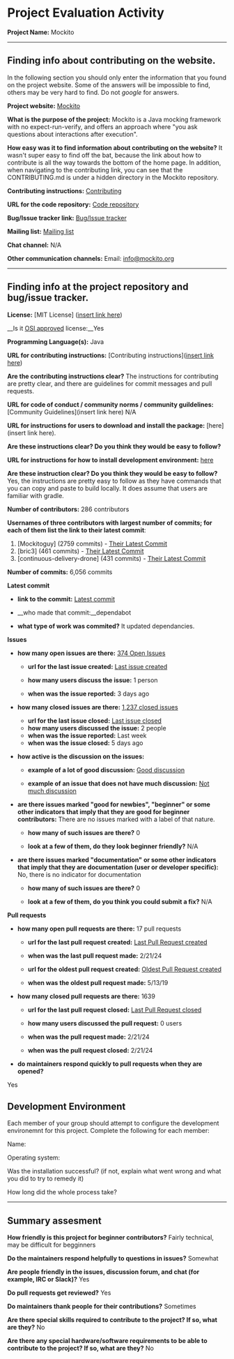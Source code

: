 # Project Evaluation Activity



__Project Name:__  Mockito


---

## Finding info about contributing on the website.

In the following section you should only enter the information that you
found on the project website. Some of the answers will be impossible to find, others
may be very hard to find. Do not _google_ for answers.

__Project website:__ [Mockito](https://site.mockito.org/)


__What is the purpose of the project:__ Mockito is a Java mocking framework with no expect-run-verify, and offers an approach where "you ask questions about interactions after execution". 


__How easy was it to find information about contributing on the website?__ It wasn't super easy to find off the bat, because the link about how to contribute is all the way towards the bottom of the home page. In addition, when navigating to the contributing link, you can see that the CONTRIBUTING.md is under a hidden directory in the Mockito repository. 


__Contributing instructions:__ [Contributing](https://github.com/mockito/mockito/blob/release/2.x/.github/CONTRIBUTING.md) 

__URL for the code repository:__ [Code repository](https://github.com/mockito/mockito)

__Bug/Issue tracker link:__ [Bug/Issue tracker](https://github.com/mockito/mockito/issues)

__Mailing list:__ [Mailing list](https://groups.google.com/g/mockito?pli=1)

__Chat channel:__ N/A

__Other communication channels:__ Email: info@mockito.org


---

## Finding info at the project repository and bug/issue tracker.

__License:__ [MIT License] ([insert link here](https://github.com/mockito/mockito/blob/main/LICENSE))

__Is it [OSI approved](https://opensource.org/licenses/alphabetical) license:__Yes 

__Programming Language(s):__ Java

__URL for contributing instructions:__ [Contributing instructions]([insert link here](https://github.com/mockito/mockito/blob/release/2.x/.github/CONTRIBUTING.md))

__Are the contributing instructions clear?__ The instructions for contributing are pretty clear, and there are guidelines for commit messages and pull requests.


__URL for code of conduct / community norms / community guildelines:__ [Community Guidelines](insert link here) N/A

__URL for instructions for users to download and install the package:__  [here](insert link here). 


__Are these instructions clear? Do you think they would be easy to follow?__ 


__URL for instructions for how to install development environment:__ [here](https://github.com/mockito/mockito/blob/release/2.x/README.md)


__Are these instruction clear? Do you think they would be easy to follow?__ Yes, the instructions are pretty easy to follow as they have commands that you can copy and paste to build locally. It does assume that users are familiar with gradle.


__Number of contributors:__ 286 contributors


__Usernames of three contributors with largest number of commits; for
each of them list the link to their latest commit__:

1. [Mockitoguy] (2759 commits) - [Their Latest Commit](https://github.com/mockito/mockito/commit/c6054cd3822b8d2c37b439ce508049b4cbe563c6)
1. [bric3] (461 commits) - [Their Latest Commit](https://github.com/mockito/mockito/commit/6ccc12149abc98d072de3992da1f18ea58c4c7d9)
1. [continuous-delivery-drone] (431 commits) - [Their Latest Commit](https://github.com/mockito/mockito/commit/a003bba77ed49c0bdbeb7b45bc0361452603bb9b)


__Number of commits:__ 6,056 commits

__Latest commit__ 

- __link to the commit:__ [Latest commit](https://github.com/mockito/mockito/commit/8431ae2aff383fd4f23aec34c02d22ce1d189d2b)

- __who made that commit:__dependabot 

- __what type of work was commited?__ It updated dependancies.


__Issues__

- __how many open issues are there:__ [374 Open Issues](https://github.com/mockito/mockito/issues)

    - __url for the last issue created:__ [Last issue created](https://github.com/mockito/mockito/issues/3280)

    - __how many users discuss the issue:__ 1 person
    
    - __when was the issue reported:__ 3 days ago
    

- __how many closed issues are there:__ [1,237 closed issues](https://github.com/mockito/mockito/issues?q=is%3Aissue+is%3Aclosed)
    - __url for the last issue closed:__ [Last issue closed](https://github.com/mockito/mockito/issues/3276)
    - __how many users discussed the issue:__ 2 people
    - __when was the issue reported:__ Last week
    - __when was the issue closed:__ 5 days ago

- __how active is the discussion on the issues:__ 

    - __example of a lot of good discussion:__ [Good discussion](https://github.com/mockito/mockito/issues/3156)
    
    - __example of an issue that does not have much discussion:__ [Not much discussion](https://github.com/mockito/mockito/issues/3254)



- __are there issues marked "good for newbies", "beginner" or some other indicators that imply that they are good for beginner contributors:__ There are no issues marked with a label of that nature. 

    - __how many of such issues are there?__ 0
    
    - __look at a few of them, do they look beginner friendly?__ N/A



- __are there issues marked "documentation" or some other indicators that imply that they are documentation (user or developer specific):__ No, there is no indicator for documentation 

    - __how many of such issues are there?__ 0
    
    - __look at a few of them, do you think you could submit a fix?__ N/A



__Pull requests__

- __how many open pull requests are there:__ 17 pull requests

    - __url for the last pull request created:__ [Last Pull Request created](https://github.com/mockito/mockito/pull/3278)
    
    - __when was the last pull request made:__ 2/21/24

    - __url for the oldest pull request created:__ [Oldest Pull Request created](https://github.com/mockito/mockito/pull/1711)
    
    - __when was the oldest pull request made:__ 5/13/19

- __how many closed pull requests are there:__ 1639

    - __url for the last pull request closed:__ [Last Pull Request closed](https://github.com/mockito/mockito/pull/3277)
    
    - __how many users discussed the pull request:__ 0 users
    
    - __when was the pull request made:__  2/21/24
    
    - __when was the pull request closed:__ 2/21/24
    

- __do maintainers respond quickly to pull requests when they are opened?__ 

Yes

## Development Environment 

Each member of your group should attempt to configure the development environemnt 
for this project. Complete the following for each member:

Name: 

Operating system: 

Was the installation successful? (if not, explain what went wrong and 
what you did to try to remedy it)

How long did the whole process take? 


---


## Summary assesment
__How friendly is this project for beginner contributors?__ Fairly technical, may be difficult for begginners




__Do the maintainers respond helpfully to questions in issues?__ Somewhat 



__Are people friendly in the issues, discussion forum, and chat (for example, IRC or Slack)?__ Yes




__Do pull requests get reviewed?__ Yes 



__Do maintainers thank people for their contributions?__ Sometimes 



__Are there special skills required to contribute to the project? If so, what are they?__ No



__Are there any special hardware/software requirements to be able to contribute to the project? If so, what are they?__ No

